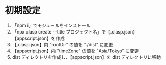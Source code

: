 # 初期設定

1. 「npm i」でモジュールをインストール<br>
1. 「npx clasp create --title プロジェクト名」で【.clasp.json】【appscript.json】を作成<br>
1. 【.clasp.json】内 "rootDir" の値を "./dist" に変更<br>
1. 【appscript.json】内 "timeZone" の値を "Asia/Tokyo" に変更<br>
1. dist ディレクトリを作成し、【appscript.json】を dist ディレクトリに移動